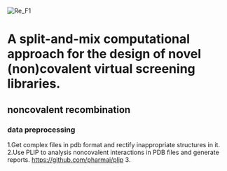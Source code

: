 ![Re_F1](https://github.com/xxh1999/reconstructed_libraries/assets/94356070/86ffa86b-29d9-4cdb-89de-8974da1d3892)
# A split-and-mix computational approach for the design of novel (non)covalent virtual screening libraries.
## noncovalent recombination
### data preprocessing
1.Get complex files in pdb format and rectify inappropriate structures in it.
2.Use PLIP to analysis noncovalent interactions in PDB files and generate reports. https://github.com/pharmai/plip
3.
